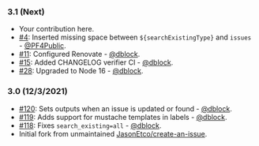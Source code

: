 ### 3.1 (Next)

* Your contribution here.
* [#4](https://github.com/dblock/create-a-github-issue/pull/4): Inserted missing space between `${searchExistingType}` and `issues` - [@PF4Public](https://github.com/PF4Public).
* [#11](https://github.com/dblock/create-a-github-issue/pull/11): Configured Renovate - [@dblock](https://github.com/dblock).
* [#15](https://github.com/dblock/create-a-github-issue/pull/15): Added CHANGELOG verifier CI - [@dblock](https://github.com/dblock).
* [#28](https://github.com/dblock/create-a-github-issue/pull/28): Upgraded to Node 16 - [@dblock](https://github.com/dblock).

### 3.0 (12/3/2021)

* [#120](https://github.com/JasonEtco/create-an-issue/pull/120): Sets outputs when an issue is updated or found - [@dblock](https://github.com/dblock).
* [#119](https://github.com/JasonEtco/create-an-issue/pull/119): Adds support for mustache templates in labels - [@dblock](https://github.com/dblock).
* [#118](https://github.com/JasonEtco/create-an-issue/pull/118): Fixes `search_existing=all` - [@dblock](https://github.com/dblock).
* Initial fork from unmaintained [JasonEtco/create-an-issue](https://github.com/JasonEtco/create-an-issue).
